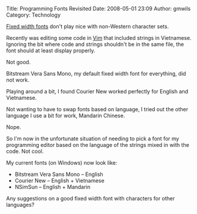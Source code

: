 Title: Programming Fonts Revisited
Date: 2008-05-01 23:09
Author: gmwils
Category: Technology

[Fixed width fonts][] don't play nice with non-Western character sets.

Recently was editing some code in [Vim][] that included strings in
Vietnamese. Ignoring the bit where code and strings shouldn't be in the
same file, the font should at least display properly.

Not good.

Bitstream Vera Sans Mono, my default fixed width font for everything,
did not work.

Playing around a bit, I found Courier New worked perfectly for English
and Vietnamese.

Not wanting to have to swap fonts based on language, I tried out the
other language I use a bit for work, Mandarin Chinese.

Nope.

So I'm now in the unfortunate situation of needing to pick a font for my
programming editor based on the language of the strings mixed in with
the code. Not cool.

My current fonts (on Windows) now look like:

-   Bitstream Vera Sans Mono – English
-   Courier New – English + Vietnamese
-   NSimSun – English + Mandarin

Any suggestions on a good fixed width font with characters for other
languages?

  [Fixed width fonts]: http://pseudofish.com/blog/2007/11/08/programming-fonts/
  [Vim]: http://www.vim.org/
